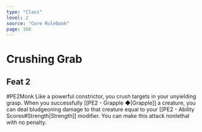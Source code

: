 ```yaml
---
type: "Class"
level: 2
source: "Core Rulebook"
page: 160
---
```

# Crushing Grab
## Feat 2
#PE2Monk
Like a powerful constrictor, you crush targets in your unyielding grasp. When you successfully [[PE2 - Grapple ◆|Grapple]] a creature, you can deal bludgeoning damage to that creature equal to your [[PE2 - Ability Scores#Strength|Strength]] modifier. You can make this attack nonlethal with no penalty.